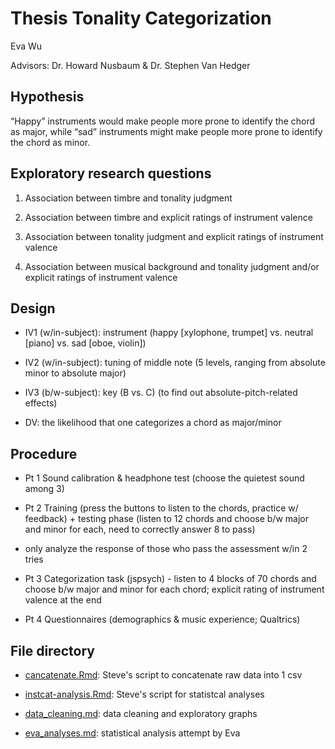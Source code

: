 # Thesis Tonality Categorization

Eva Wu

Advisors: Dr. Howard Nusbaum & Dr. Stephen Van Hedger

## Hypothesis 

“Happy” instruments would make people more prone to identify the chord as major, 
while “sad” instruments might make people more prone to identify the chord as minor.

## Exploratory research questions 

1) Association between timbre and tonality judgment 

2) Association between timbre and explicit ratings of instrument valence

3) Association between tonality judgment and explicit ratings of instrument valence

4) Association between musical background and tonality judgment and/or explicit ratings of instrument valence

## Design

* IV1 (w/in-subject): instrument (happy [xylophone, trumpet] vs. neutral [piano] vs. sad [oboe, violin]) 

* IV2 (w/in-subject): tuning of middle note (5 levels, ranging from absolute minor to absolute major)

* IV3 (b/w-subject): key (B vs. C) (to find out absolute-pitch-related effects)

* DV: the likelihood that one categorizes a chord as major/minor 

## Procedure

* Pt 1 Sound calibration & headphone test (choose the quietest sound among 3)

* Pt 2 Training (press the buttons to listen to the chords, practice w/ feedback) + 
testing phase (listen to 12 chords and choose b/w major and minor for each, need to correctly answer 8 to pass)

* only analyze the response of those who pass the assessment w/in 2 tries

* Pt 3 Categorization task (jspsych) - listen to 4 blocks of 70 chords and choose b/w major and minor for each chord; 
explicit rating of instrument valence at the end

* Pt 4 Questionnaires (demographics & music experience; Qualtrics)

## File directory

* [cancatenate.Rmd](cancatenate.Rmd): Steve's script to concatenate raw data into 1 csv

* [instcat-analysis.Rmd](instcat-analysis.Rmd): Steve's script for statistcal analyses

* [data_cleaning.md](data_cleaning.md): data cleaning and exploratory graphs

* [eva_analyses.md](eva_analyses.md): statistical analysis attempt by Eva

